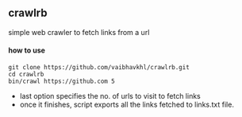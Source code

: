 ## crawlrb
simple web crawler to fetch links from a url

#### how to use
```
git clone https://github.com/vaibhavkhl/crawlrb.git
cd crawlrb
bin/crawl https://github.com 5
```
- last option specifies the no. of urls to visit to fetch links
- once it finishes, script exports all the links fetched to links.txt file.

